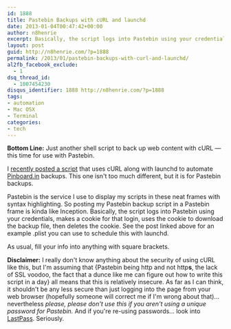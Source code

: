 ```yaml
---
id: 1888
title: Pastebin Backups with cURL and launchd
date: 2013-01-04T00:47:42+00:00
author: n8henrie
excerpt: Basically, the script logs into Pastebin using your credentials, makes a cookie for that login, uses the cookie to download the backup file, then deletes the cookie. See the post linked above for an example .plist you can use to schedule this with launchd.
layout: post
guid: http://n8henrie.com/?p=1888
permalink: /2013/01/pastebin-backups-with-curl-and-launchd/
al2fb_facebook_exclude:
  - 1
dsq_thread_id:
  - 1007454230
disqus_identifier: 1888 http://n8henrie.com/?p=1888
tags:
- automation
- Mac OSX
- Terminal
categories:
- tech
---
```

**Bottom Line:** Just another shell script to back up web content with cURL — this time for use with Pastebin.

<!--more-->

I [recently posted a script](http://n8henrie.com/2012/12/pinboard-backups-with-curl-and-launchd/) that uses cURL along with launchd to automate <a target="_blank" href="http://pinboard.in">Pinboard.in</a> backups. This one isn't too much different, but it is for Pastebin backups.

Pastebin is the service I use to display my scripts in these neat frames with syntax highlighting. So posting my Pastebin backup script in a Pastebin frame is kinda like Inception. Basically, the script logs into Pastebin using your credentials, makes a cookie for that login, uses the cookie to download the backup file, then deletes the cookie. See the post linked above for an example .plist you can use to schedule this with launchd.

As usual, fill your info into anything with square brackets.

<script src="http://pastebin.com/embed_js.php?i=CmBtLmMB"></script>

**Disclaimer:** I really don't know anything about the security of using cURL like this, but I'm assuming that {Pastebin being http and not http**s**, the lack of SSL voodoo, the fact that a dunce like me can figure out how to write this script in a day} all means that this is relatively insecure. As far as I can think, it shouldn't be any less secure than just logging into the page from your web browser (hopefully someone will correct me if I'm wrong about that)... nevertheless _please, please don't use this if you aren't using a unique password for Pastebin._ And if you're re-using passwords... look into <a target="_blank" href="https://lastpass.com">LastPass</a>. Seriously.

